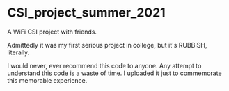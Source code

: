 # CSI_project_summer_2021
A WiFi CSI project with friends.

Admittedly it was my first serious project in college, but it's RUBBISH, literally. 

I would never, ever recommend this code to anyone. Any attempt to understand this code is a waste of time. I uploaded it just to commemorate this memorable experience.
